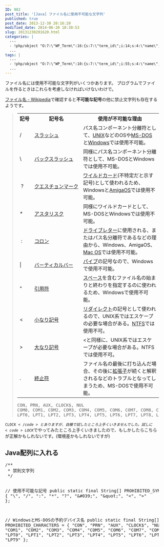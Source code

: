 ```yaml
---
ID: 982
post_title: '[Java] ファイル名に使用不可能な文字列'
published: true
post_date: 2013-12-30 20:16:20
modified_date: 2014-06-20 10:30:53
slug: 20131230201620.html
categories: |
  ---
  - !php/object "O:7:\"WP_Term\":16:{s:7:\"term_id\";i:14;s:4:\"name\";s:15:\"\u30D7\u30ED\u30B0\u30E9\u30E0\";s:4:\"slug\";s:7:\"program\";s:10:\"term_group\";i:0;s:16:\"term_taxonomy_id\";i:14;s:8:\"taxonomy\";s:8:\"category\";s:11:\"description\";s:0:\"\";s:6:\"parent\";i:0;s:5:\"count\";i:121;s:6:\"filter\";s:3:\"raw\";s:6:\"cat_ID\";i:14;s:14:\"category_count\";i:121;s:20:\"category_description\";s:0:\"\";s:8:\"cat_name\";s:15:\"\u30D7\u30ED\u30B0\u30E9\u30E0\";s:17:\"category_nicename\";s:7:\"program\";s:15:\"category_parent\";i:0;}"
  ...
tags: |
  ---
  - !php/object "O:7:\"WP_Term\":10:{s:7:\"term_id\";i:55;s:4:\"name\";s:4:\"Java\";s:4:\"slug\";s:4:\"java\";s:10:\"term_group\";i:0;s:16:\"term_taxonomy_id\";i:56;s:8:\"taxonomy\";s:8:\"post_tag\";s:11:\"description\";s:0:\"\";s:6:\"parent\";i:0;s:5:\"count\";i:13;s:6:\"filter\";s:3:\"raw\";}"
  ...
---
```

ファイル名には使用不可能な文字列がいくつかあります。
プログラムでファイルを作るときはこれらを考慮しなければいけないわけで。
<!--more-->
<a href="http://goo.gl/bgi6k7" target="_blank">ファイル名 - Wikipedia</a>で確認すると<b>不可能な記号</b>の他に禁止文字列も存在するようです。

<blockquote>
<div class="table-responsive">
<table class="table table-bordered"><tr><th nowrap="nowrap">記号</th><th>記号名</th><th>使用が不可能な理由</th></tr><tr><td>/</td><td><a href="http://ja.wikipedia.org/wiki/%E3%82%B9%E3%83%A9%E3%83%83%E3%82%B7%E3%83%A5_(%E8%A8%98%E5%8F%B7)" title="スラッシュ (記号)">スラッシュ</a></td><td>パス名コンポーネント分離符として、<a href="http://ja.wikipedia.org/wiki/UNIX" title="UNIX">UNIX</a>などのOSや<a href="http://ja.wikipedia.org/wiki/MS-DOS" title="MS-DOS">MS-DOS</a>と<a href="http://ja.wikipedia.org/wiki/Microsoft_Windows" title="Microsoft Windows">Windows</a>では使用不可能。</td></tr><tr><td>\</td><td><a href="http://ja.wikipedia.org/wiki/%E3%83%90%E3%83%83%E3%82%AF%E3%82%B9%E3%83%A9%E3%83%83%E3%82%B7%E3%83%A5" title="バックスラッシュ">バックスラッシュ</a></td><td>同様にパス名コンポーネント分離符として、MS-DOSとWindowsでは使用不可能。</td></tr><tr><td>&nbsp;?</td><td nowrap="nowrap"><a href="http://ja.wikipedia.org/wiki/%E7%96%91%E5%95%8F%E7%AC%A6" title="疑問符">クエスチョンマーク</a></td><td><a href="http://ja.wikipedia.org/wiki/%E3%83%AF%E3%82%A4%E3%83%AB%E3%83%89%E3%82%AB%E3%83%BC%E3%83%89_(%E6%83%85%E5%A0%B1%E5%87%A6%E7%90%86)" title="ワイルドカード (情報処理)">ワイルドカード</a>(不特定だと示す記号)として使われるため、Windowsと<a href="http://ja.wikipedia.org/wiki/AmigaOS" title="AmigaOS">AmigaOS</a>では使用不可能。</td></tr><tr><td>*</td><td><a href="http://ja.wikipedia.org/wiki/%E3%82%A2%E3%82%B9%E3%82%BF%E3%83%AA%E3%82%B9%E3%82%AF" title="アスタリスク">アスタリスク</a></td><td>同様にワイルドカードとして、MS-DOSとWindowsでは使用不可能。</td></tr><tr><td>&nbsp;:</td><td><a href="http://ja.wikipedia.org/wiki/%E3%82%B3%E3%83%AD%E3%83%B3_(%E8%A8%98%E5%8F%B7)" title="コロン (記号)">コロン</a></td><td><a href="http://ja.wikipedia.org/wiki/%E3%83%89%E3%83%A9%E3%82%A4%E3%83%96%E3%83%AC%E3%82%BF%E3%83%BC" title="ドライブレター">ドライブレター</a>に使用される、またはパス名分離符であるなどの理由から、Windows、AmigaOS、<a href="http://ja.wikipedia.org/wiki/Mac_OS" title="Mac OS">Mac OS</a>では使用不可能。</td></tr><tr><td>|</td><td><a href="http://ja.wikipedia.org/wiki/%E3%83%90%E3%83%BC%E3%83%86%E3%82%A3%E3%82%AB%E3%83%AB%E3%83%90%E3%83%BC" title="バーティカルバー">バーティカルバー</a></td><td><a href="http://ja.wikipedia.org/wiki/%E3%83%91%E3%82%A4%E3%83%97_(%E3%82%B3%E3%83%B3%E3%83%94%E3%83%A5%E3%83%BC%E3%82%BF)" title="パイプ (コンピュータ)">パイプ</a>の記号なので、Windowsで使用不可能。</td></tr><tr><td>"</td><td><a href="http://ja.wikipedia.org/wiki/%E5%BC%95%E7%94%A8%E7%AC%A6" title="引用符">引用符</a></td><td><a href="http://ja.wikipedia.org/wiki/%E3%82%B9%E3%83%9A%E3%83%BC%E3%82%B9" title="スペース">スペース</a>を含むファイル名の始まりと終わりを指定するのに使われるため、Windowsで使用不可能。</td></tr><tr><td>&lt;</td><td><a href="http://ja.wikipedia.org/wiki/%E4%B8%8D%E7%AD%89%E5%BC%8F" title="不等式">小なり記号</a></td><td><a href="http://ja.wikipedia.org/wiki/%E3%83%AA%E3%83%80%E3%82%A4%E3%83%AC%E3%82%AF%E3%83%88" title="リダイレクト">リダイレクト</a>の記号として使われるので、UNIX系ではエスケープの必要な場合がある。<a href="http://ja.wikipedia.org/wiki/NT_File_System" title="NT File System">NTFS</a>では使用不可。</td></tr><tr><td>&gt;</td><td><a href="http://ja.wikipedia.org/wiki/%E4%B8%8D%E7%AD%89%E5%BC%8F" title="不等式">大なり記号</a></td><td>&lt;と同様に、UNIX系ではエスケープが必要な場合がある。NTFSでは使用不可。</td></tr><tr><td>.</td><td><a href="http://ja.wikipedia.org/wiki/%E7%B5%82%E6%AD%A2%E7%AC%A6" title="終止符">終止符</a></td><td>ファイル名の最後に打ち込んだ場合、その後に<a href="http://ja.wikipedia.org/wiki/%E6%8B%A1%E5%BC%B5%E5%AD%90" title="拡張子">拡張子</a>が続くと解釈されるなどのトラブルとなってしまうため、MS-DOSで使用不可能。</td></tr></table></div>

<pre>CON, PRN, AUX, CLOCK$, NUL
COM0, COM1, COM2, COM3, COM4, COM5, COM6, COM7, COM8, COM9
LPT0, LPT1, LPT2, LPT3, LPT4, LPT5, LPT6, LPT7, LPT8, LPT9</pre>
</blockquote>

<code>CLOCK$</code>とありますが、自機で試したところ上手くいきませんでした。試しに<code>LOCK$</code>でやってみたところ上手くいきましたので、もしかしたらこちらが正解かもしれないです。<span class="text-muted">(環境差かもしれないですが)</span>

<h2>Java配列に入れる</h2>
<pre class="prettyprint linenums lang-java">
/**
 * 禁則文字列
 */

// 使用不可能な記号
public static final String[] PROHIBITED_SYMBOLS = {
    &quot;\\&quot;, &quot;/&quot;, &quot;:&quot;, &quot;*&quot;, &quot;?&quot;, &quot;\&#039;&quot;, &quot;\&quot;&quot;, &quot;&lt;&quot;, &quot;&gt;&quot;
};

// WindowsとMS-DOSの予約デバイス名
public static final String[] PROHIBITED_CHARACTERS = {
    &quot;CON&quot;, &quot;PRN&quot;, &quot;AUX&quot;, &quot;CLOCK$&quot;, &quot;NUL&quot;,
    &quot;COM0&quot;, &quot;COM1&quot;, &quot;COM2&quot;, &quot;COM3&quot;, &quot;COM4&quot;, &quot;COM5&quot;, &quot;COM6&quot;, &quot;COM7&quot;, &quot;COM8&quot;, &quot;COM9&quot;,
    &quot;LPT0&quot;, &quot;LPT1&quot;, &quot;LPT2&quot;, &quot;LPT3&quot;, &quot;LPT4&quot;, &quot;LPT5&quot;, &quot;LPT6&quot;, &quot;LPT7&quot;, &quot;LPT8&quot;, &quot;LPT9&quot;
};
</pre>